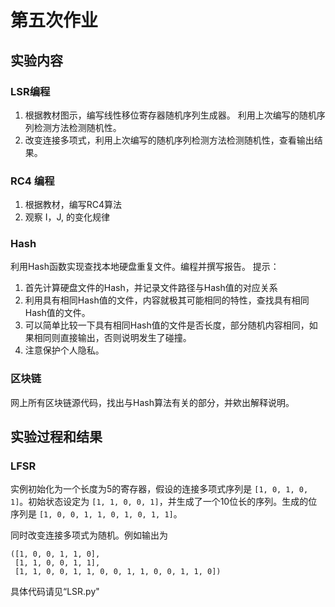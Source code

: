 # 第五次作业
## 实验内容
### LSR编程
1. 根据教材图示，编写线性移位寄存器随机序列生成器。 利用上次编写的随机序列检测方法检测随机性。
2. 改变连接多项式，利用上次编写的随机序列检测方法检测随机性，查看输出结果。
### RC4 编程
1. 根据教材，编写RC4算法
2. 观察 I，J, 的变化规律
### Hash
利用Hash函数实现查找本地硬盘重复文件。编程并撰写报告。
提示：
1. 首先计算硬盘文件的Hash，并记录文件路径与Hash值的对应关系
2. 利用具有相同Hash值的文件，内容就极其可能相同的特性，查找具有相同Hash值的文件。
3. 可以简单比较一下具有相同Hash值的文件是否长度，部分随机内容相同，如果相同则直接输出，否则说明发生了碰撞。
4. 注意保护个人隐私。
### 区块链
网上所有区块链源代码，找出与Hash算法有关的部分，并欸出解释说明。

## 实验过程和结果
### LFSR 
  实例初始化为一个长度为5的寄存器，假设的连接多项式序列是 `[1, 0, 1, 0, 1]`。初始状态设定为 `[1, 1, 0, 0, 1]`，并生成了一个10位长的序列。生成的位序列是 `[1, 0, 0, 1, 1, 0, 1, 0, 1, 1]`。

同时改变连接多项式为随机。例如输出为

```
([1, 0, 0, 1, 1, 0],
 [1, 1, 0, 0, 1, 1],
 [1, 1, 0, 0, 1, 1, 0, 0, 1, 1, 0, 0, 1, 1, 0])
```

具体代码请见“LSR.py"


